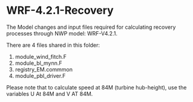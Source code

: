 # WRF-4.2.1-Recovery
The Model changes and input files required for calculating recovery processes through NWP model: WRF-V4.2.1.

There are 4 files shared in this folder:
1) module_wind_fitch.F
2) module_bl_mynn.F
3) registry_EM.commmon
4) module_pbl_driver.F

Please note that to calculate speed at 84M (turbine hub-height), use the variables U At 84M and V AT 84M.
